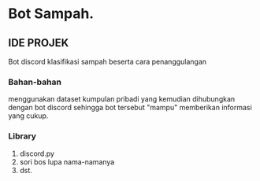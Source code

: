 # Bot Sampah.

## IDE PROJEK
Bot discord klasifikasi sampah beserta cara penanggulangan 
### Bahan-bahan
menggunakan dataset kumpulan pribadi yang kemudian dihubungkan dengan bot discord sehingga bot tersebut "mampu" memberikan informasi yang cukup.
### Library
1. discord.py
2. sori bos lupa nama-namanya
3. dst.
